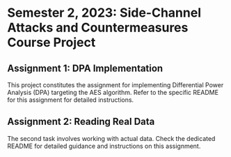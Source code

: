 # Semester 2, 2023: Side-Channel Attacks and Countermeasures Course Project

## Assignment 1: DPA Implementation
This project constitutes the assignment for implementing Differential Power Analysis (DPA) targeting the AES algorithm. Refer to the specific README for this assignment for detailed instructions.

## Assignment 2: Reading Real Data
The second task involves working with actual data. Check the dedicated README for detailed guidance and instructions on this assignment.
